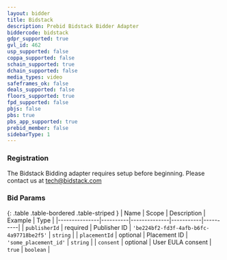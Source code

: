 ```yaml
---
layout: bidder
title: Bidstack
description: Prebid Bidstack Bidder Adapter
biddercode: bidstack
gdpr_supported: true
gvl_id: 462
usp_supported: false
coppa_supported: false
schain_supported: true
dchain_supported: false
media_types: video
safeframes_ok: false
deals_supported: false
floors_supported: true
fpd_supported: false
pbjs: false
pbs: true
pbs_app_supported: true
prebid_member: false
sidebarType: 1
---
```


### Registration

The Bidstack Bidding adapter requires setup before beginning. Please contact us at tech@bidstack.com

### Bid Params

{: .table .table-bordered .table-striped }
| Name          | Scope    | Description  | Example   | Type     |
|---------------|----------|--------------|-----------|----------|
| `publisherId` | required | Publisher ID | `'be224bf2-fd3f-4afb-b6fc-4a97718be2f5'` | `string` |
| `placementId` | optional | Placement ID | `'some_placement_id'` | `string` |
| `consent` | optional | User EULA consent | `true` | `boolean` |
